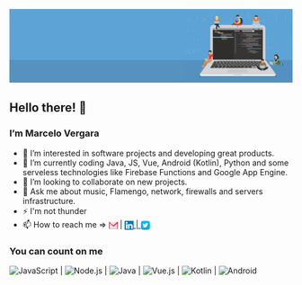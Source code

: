 ![alt text](https://github.com/marcelorvergara/marcelorvergara/blob/main/good-programmer-banner-final.jpg)

## Hello there! :wave:

### I’m Marcelo Vergara

- 👀 I’m interested in software projects and developing great products.
- 🌱 I’m currently coding Java, JS, Vue, Android (Kotlin), Python and some serveless technologies like Firebase Functions and Google App Engine.
- 💞️ I’m looking to collaborate on new projects.
- :speech_balloon: Ask me about music, Flamengo, network, firewalls and servers infrastructure.
- :zap: I'm not thunder
- 📫 How to reach me => <a href="mailto:marcelorv@gmail.com"><img src="icons/gmail.svg" alt="GmailIcon" width="16" height="16" align="center"><img/></a> | <a href="https://www.linkedin.com/in/mvergara/"><img src="icons/linkedin.svg" alt="LinkedinIcon" width="16" height="16" align="center"><img/> | <a href="https://twitter.com/OFlamengoFacts"><img src="icons/twitter.svg" alt="TwitterIcon" width="16" height="16" align="center"><img/></a>

### You can count on me

<img alt="JavaScript" src="https://img.shields.io/badge/JavaScript-%20-yellow"/> | <img alt="Node.js" src="https://img.shields.io/badge/Node.js-%20-green"/> | <img alt="Java" src="https://img.shields.io/badge/Java-%20-orange"/> | <img alt="Vue.js" src="https://img.shields.io/badge/Vue.js-%20-yellowgreen"/> | <img alt="Kotlin" src="https://img.shields.io/badge/kotlin-%20-blue"/> | <img alt="Android" src="https://img.shields.io/badge/Android-%20-green"/>



<!---
marcelorvergara/marcelorvergara is a ✨ special ✨ repository because its `README.md` (this file) appears on your GitHub profile.
You can click the Preview link to take a look at your changes.
--->
